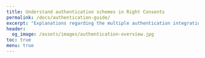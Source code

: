 ```yaml
---
title: Understand authentication schemes in Right Consents
permalink: /docs/authentication-guide/
excerpt: "Explanations regarding the multiple authentication integration scenario for Right Consents"
header:
  og_image: /assets/images/authentication-overview.jpg
toc: true
menu: true
---
```

